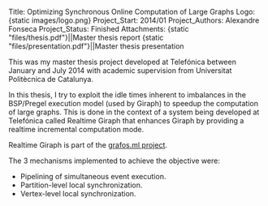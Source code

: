 Title: Optimizing Synchronous Online Computation of Large Graphs
Logo: {static images/logo.png}
Project_Start: 2014/01
Project_Authors: Alexandre Fonseca
Project_Status: Finished
Attachments:
    {static "files/thesis.pdf"}||Master thesis report
    {static "files/presentation.pdf"}||Master thesis presentation

This was my master thesis project developed at Telefónica between January
and July 2014 with academic supervision from Universitat Politècnica de
Catalunya.

In this thesis, I try to exploit the idle times inherent to imbalances in the
BSP/Pregel execution model (used by Giraph) to speedup the computation of
large graphs. This is done in the context of a system being developed at
Telefónica called Realtime Giraph that enhances Giraph by providing a 
realtime incremental computation mode.

<!-- PELICAN_END_SUMMARY -->

Realtime Giraph is part of the [grafos.ml project](http://grafos.ml).

The 3 mechanisms implemented to achieve the objective were:

* Pipelining of simultaneous event execution.
* Partition-level local synchronization.
* Vertex-level local synchronization.
